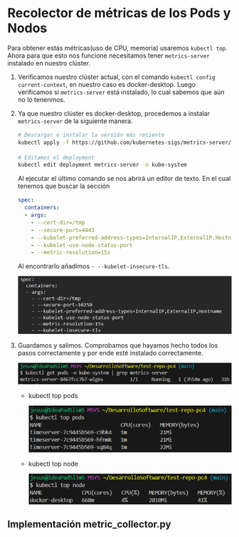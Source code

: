 # Recolector de métricas de los Pods y Nodos

Para obtener estás métricas(uso de CPU, memoria) usaremos `kubectl top`.  Ahora para que esto nos funcione necesitamos tener `metrics-server` instalado en nuestro clúster.

1. Verificamos nuestro clúster actual, con el comando `kubectl config current-context`, en nuestro caso es docker-desktop. Luego verificamos si `metrics-server` está instalado, lo cual sabemos que aún no lo tenenmos.
2. Ya que nuestro clúster es docker-desktop, procedemos a instalar `metrics-server` de la siguiente manera. 
    ```sh
    # Descargar e instalar la versión más reciente
    kubectl apply -f https://github.com/kubernetes-sigs/metrics-server/releases/latest/download/components.yaml

    # Editamos el deployment
    kubectl edit deployment metrics-server -n kube-system
    ```
    Al ejecutar el último comando se nos abrirá un editor de texto. En el cual tenemos que buscar la sección
    ```yaml
    spec:
      containers:
      - args:
        - --cert-dir=/tmp
        - --secure-port=4443
        - --kubelet-preferred-address-types=InternalIP,ExternalIP,Hostname
        - --kubelet-use-node-status-port
        - --metric-resolution=15s
    ```

    Al encontrarlo añadimos `- --kubelet-insecure-tls`.

    ![](imgs/conf-metrics.png) 

3. Guardamos y salimos. Comprobamos que hayamos hecho todos los pasos correctamente y por ende esté instalado correctamente.

    ![](imgs/1.png)

    - kubectl top pods

        ![](imgs/2.png)

    - kubectl top node

        ![](imgs/3.png)

## Implementación metric_collector.py

